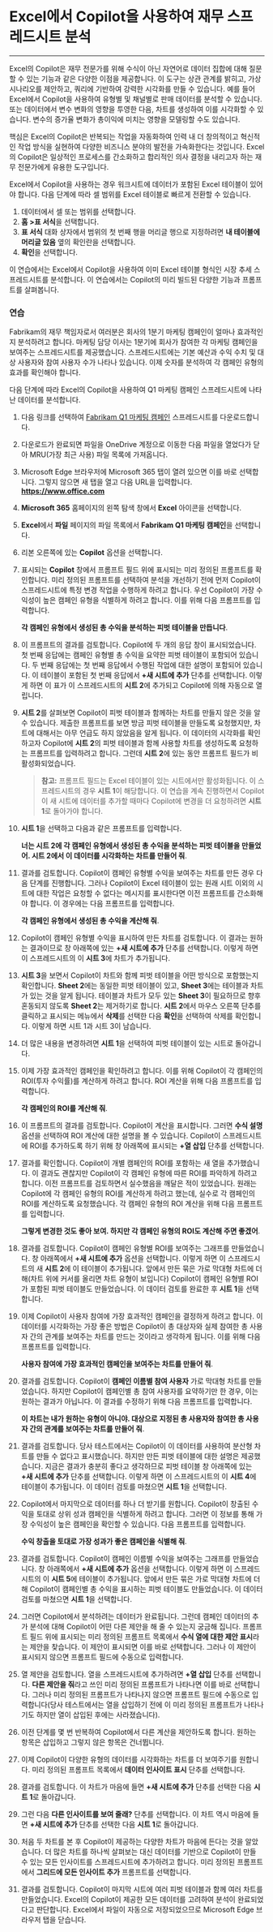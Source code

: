 #  Excel에서 Copilot을 사용하여 재무 스프레드시트 분석
---
Excel의 Copilot은 재무 전문가를 위해 수식이 아닌 자연어로 데이터 집합에 대해 질문할 수 있는 기능과 같은 다양한 이점을 제공합니다. 이 도구는 상관 관계를 밝히고, 가상 시나리오를 제안하고, 쿼리에 기반하여 강력한 시각화를 만들 수 있습니다. 예를 들어 Excel에서 Copilot을 사용하여 유형별 및 채널별로 판매 데이터를 분석할 수 있습니다. 또는 데이터에서 변수 변화의 영향을 투영한 다음, 차트를 생성하여 이를 시각화할 수 있습니다. 변수의 증가율 변화가 총이익에 미치는 영향을 모델링할 수도 있습니다.

핵심은 Excel의 Copilot은 반복되는 작업을 자동화하여 인력 내 더 창의적이고 혁신적인 작업 방식을 실현하여 다양한 비즈니스 분야의 발전을 가속화한다는 것입니다. Excel의 Copilot은 일상적인 프로세스를 간소화하고 합리적인 의사 결정을 내리고자 하는 재무 전문가에게 유용한 도구입니다.

Excel에서 Copilot을 사용하는 경우 워크시트에 데이터가 포함된 Excel 테이블이 있어야 합니다. 다음 단계에 따라 셀 범위를 Excel 테이블로 빠르게 전환할 수 있습니다.

1.  데이터에서 셀 또는 범위를 선택합니다.
2.  **홈 &gt;표 서식**을 선택합니다.
3.  **표 서식** 대화 상자에서 범위의 첫 번째 행을 머리글 행으로 지정하려면 **내 테이블에 머리글 있음** 옆의 확인란을 선택합니다.
4.  **확인**을 선택합니다.

이 연습에서는 Excel에서 Copilot을 사용하여 이미 Excel 테이블 형식인 시장 추세 스프레드시트를 분석합니다. 이 연습에서는 Copilot의 미리 빌드된 다양한 기능과 프롬프트를 살펴봅니다.

### 연습

Fabrikam의 재무 책임자로서 여러분은 회사의 1분기 마케팅 캠페인이 얼마나 효과적인지 분석하려고 합니다. 마케팅 담당 이사는 1분기에 회사가 참여한 각 마케팅 캠페인을 보여주는 스프레드시트를 제공했습니다. 스프레드시트에는 기본 예산과 수익 수치 및 대상 사용자와 참여 사용자 수가 나타나 있습니다. 이제 숫자를 분석하여 각 캠페인 유형의 효과를 확인해야 합니다.

다음 단계에 따라 Excel의 Copilot을 사용하여 Q1 마케팅 캠페인 스프레드시트에 나타난 데이터를 분석합니다.

1.  다음 링크를 선택하여 [Fabrikam Q1 마케팅 캠페인](https://go.microsoft.com/fwlink/?linkid=2269124) 스프레드시트를 다운로드합니다.
2.  다운로드가 완료되면 파일을 OneDrive 계정으로 이동한 다음 파일을 열었다가 닫아 MRU(가장 최근 사용) 파일 목록에 가져옵니다.
3.  Microsoft Edge 브라우저에 Microsoft 365 탭이 열려 있으면 이를 바로 선택합니다. 그렇지 않으면 새 탭을 열고 다음 URL을 입력합니다. **https://www.office.com** 
4.  **Microsoft 365** 홈페이지의 왼쪽 탐색 창에서 **Excel** 아이콘을 선택합니다.
5.  **Excel**에서 **파일** 페이지의 파일 목록에서 **Fabrikam Q1 마케팅 캠페인**을 선택합니다.
6.  리본 오른쪽에 있는 **Copilot** 옵션을 선택합니다.
7.  표시되는 **Copilot** 창에서 프롬프트 필드 위에 표시되는 미리 정의된 프롬프트를 확인합니다. 미리 정의된 프롬프트를 선택하여 분석을 개선하기 전에 먼저 Copilot이 스프레드시트에 특정 변경 작업을 수행하게 하려고 합니다. 우선 Copilot이 가장 수익성이 높은 캠페인 유형을 식별하게 하려고 합니다. 이를 위해 다음 프롬프트를 입력합니다.
    
    **각 캠페인 유형에서 생성된 총 수익을 분석하는 피벗 테이블을 만듭니다**.
8.  이 프롬프트의 결과를 검토합니다. Copilot에 두 개의 응답 창이 표시되었습니다. 첫 번째 응답에는 캠페인 유형별 총 수익을 요약한 피벗 테이블이 포함되어 있습니다. 두 번째 응답에는 첫 번째 응답에서 수행된 작업에 대한 설명이 포함되어 있습니다. 이 테이블이 포함된 첫 번째 응답에서 **+새 시트에 추가** 단추를 선택합니다. 이렇게 하면 이 표가 이 스프레드시트의 **시트 2**에 추가되고 Copilot에 의해 자동으로 열립니다.
9.  **시트 2**를 살펴보면 Copilot이 피벗 테이블과 함께하는 차트를 만들지 않은 것을 알 수 있습니다. 제출한 프롬프트를 보면 방금 피벗 테이블을 만들도록 요청했지만, 차트에 대해서는 아무 언급도 하지 않았음을 알게 됩니다. 이 데이터의 시각화를 확인하고자 Copilot에 **시트 2**의 피벗 테이블과 함께 사용할 차트를 생성하도록 요청하는 프롬프트를 입력하려고 합니다. 그런데 **시트 2**에 있는 동안 프롬프트 필드가 비활성화되었습니다.
    
    > **참고:** 프롬프트 필드는 Excel 테이블이 있는 시트에서만 활성화됩니다. 이 스프레드시트의 경우 **시트 1**이 해당합니다. 이 연습을 계속 진행하면서 Copilot이 새 시트에 데이터를 추가할 때마다 Copilot에 변경을 더 요청하려면 **시트 1**로 돌아가야 합니다.
10. **시트 1**을 선택하고 다음과 같은 프롬프트를 입력합니다.
    
    **너는 시트 2에 각 캠페인 유형에서 생성된 총 수익을 분석하는 피벗 테이블을 만들었어. 시트 2에서 이 데이터를 시각화하는 차트를 만들어 줘**.
11. 결과를 검토합니다. Copilot이 캠페인 유형별 수익을 보여주는 차트를 만든 경우 다음 단계를 진행합니다. 그러나 Copilot이 Excel 테이블이 있는 원래 시트 이외의 시트에 대한 작업은 요청할 수 없다는 메시지를 표시한다면 이전 프롬프트를 간소화해야 합니다. 이 경우에는 다음 프롬프트를 입력합니다.
    
    **각 캠페인 유형에서 생성된 총 수익을 계산해 줘**.
12. Copilot이 캠페인 유형별 수익을 표시하여 만든 차트를 검토합니다. 이 결과는 원하는 결과이므로 창 아래쪽에 있는 **+새 시트에 추가** 단추를 선택합니다. 이렇게 하면 이 스프레드시트의 이 **시트 3**에 차트가 추가됩니다.
13. **시트 3**을 보면서 Copilot이 차트와 함께 피벗 테이블을 어떤 방식으로 포함했는지 확인합니다. **Sheet 2**에는 동일한 피벗 테이블이 있고, **Sheet 3**에는 테이블과 차트가 있는 것을 알게 됩니다. 테이블과 차트가 모두 있는 **Sheet 3**이 필요하므로 향후 혼동되지 않도록 **Sheet 2**는 제거하기로 합니다. **시트 2**에서 마우스 오른쪽 단추를 클릭하고 표시되는 메뉴에서 **삭제**를 선택한 다음 **확인**을 선택하여 삭제를 확인합니다. 이렇게 하면 시트 1과 시트 3이 남습니다.
14. 더 많은 내용을 변경하려면 **시트 1**을 선택하여 피벗 테이블이 있는 시트로 돌아갑니다.
15. 이제 가장 효과적인 캠페인을 확인하려고 합니다. 이를 위해 Copilot이 각 캠페인의 ROI(투자 수익률)를 계산하게 하려고 합니다. ROI 계산을 위해 다음 프롬프트를 입력합니다.
    
    **각 캠페인의 ROI를 계산해 줘**.
16. 이 프롬프트의 결과를 검토합니다. Copilot이 계산을 표시합니다. 그러면 **수식 설명** 옵션을 선택하여 ROI 계산에 대한 설명을 볼 수 있습니다. Copilot이 스프레드시트에 ROI를 추가하도록 하기 위해 창 아래쪽에 표시되는 **+열 삽입** 단추를 선택합니다.
17. 결과를 확인합니다. Copilot이 개별 캠페인의 ROI를 포함하는 새 열을 추가했습니다. 이 결과도 괜찮지만 Copilot이 각 캠페인 유형에 따른 ROI를 파악하게 하려고 합니다. 이전 프롬프트를 검토하면서 실수했음을 깨달은 적이 있었습니다. 원래는 Copilot에 각 캠페인 유형의 ROI를 계산하게 하려고 했는데, 실수로 각 캠페인의 ROI를 계산하도록 요청했습니다. 각 캠페인 유형의 ROI 계산을 위해 다음 프롬프트를 입력합니다.
    
    **그렇게 변경한 것도 좋아 보여. 하지만 각 캠페인 유형의 ROI도 계산해 주면 좋겠어**.
18. 결과를 검토합니다. Copilot이 캠페인 유형별 ROI를 보여주는 그래프를 만들었습니다. 창 아래쪽에서 **+새 시트에 추가** 옵션을 선택합니다. 이렇게 하면 이 스프레드시트의 새 **시트 2**에 이 테이블이 추가됩니다. 앞에서 만든 묶은 가로 막대형 차트에 더해(차트 위에 커서를 올리면 차트 유형이 보입니다) Copilot이 캠페인 유형별 ROI가 포함된 피벗 테이블도 만들었습니다. 이 데이터 검토를 완료한 후 **시트 1**을 선택합니다.
19. 이제 Copilot이 사용자 참여에 가장 효과적인 캠페인을 결정하게 하려고 합니다. 이 데이터를 시각화하는 가장 좋은 방법은 Copilot이 총 대상자와 실제 참여한 총 사용자 간의 관계를 보여주는 차트를 만드는 것이라고 생각하게 됩니다. 이를 위해 다음 프롬프트를 입력합니다.
    
    **사용자 참여에 가장 효과적인 캠페인을 보여주는 차트를 만들어 줘**.
20. 결과를 검토합니다. Copilot이 **캠페인 이름별 참여 사용자** 가로 막대형 차트를 만들었습니다. 하지만 Copilot이 캠페인별 총 참여 사용자를 요약하기만 한 경우, 이는 원하는 결과가 아닙니다. 이 결과를 수정하기 위해 다음 프롬프트를 입력합니다.
    
    **이 차트는 내가 원하는 유형이 아니야. 대상으로 지정된 총 사용자와 참여한 총 사용자 간의 관계를 보여주는 차트를 만들어 줘**.
21. 결과를 검토합니다. 당사 테스트에서는 Copilot이 이 데이터를 사용하여 분산형 차트를 만들 수 없다고 표시했습니다. 하지만 만든 피벗 테이블에 대한 설명은 제공했습니다. 지금은 결과가 충분히 좋다고 생각하므로 피벗 테이블 창 아래쪽에 있는 **+새 시트에 추가** 단추를 선택합니다. 이렇게 하면 이 스프레드시트의 이 **시트 4**에 테이블이 추가됩니다. 이 데이터 검토를 마쳤으면 **시트 1**을 선택합니다.
22. Copilot에서 마지막으로 데이터를 하나 더 받기를 원합니다. Copilot이 창출된 수익을 토대로 상위 성과 캠페인을 식별하게 하려고 합니다. 그러면 이 정보를 통해 가장 수익성이 높은 캠페인을 확인할 수 있습니다. 다음 프롬프트를 입력합니다.
    
    **수익 창출을 토대로 가장 성과가 좋은 캠페인을 식별해 줘**.
23. 결과를 검토합니다. Copilot이 캠페인 이름별 수익을 보여주는 그래프를 만들었습니다. 창 아래쪽에서 **+새 시트에 추가** 옵션을 선택합니다. 이렇게 하면 이 스프레드시트의 이 **시트 5**에 테이블이 추가됩니다. 앞에서 만든 묶은 가로 막대형 차트에 더해 Copilot이 캠페인별 총 수익을 표시하는 피벗 테이블도 만들었습니다. 이 데이터 검토를 마쳤으면 **시트 1**을 선택합니다.
24. 그러면 Copilot에서 분석하려는 데이터가 완료됩니다. 그런데 캠페인 데이터의 추가 분석에 대해 Copilot이 어떤 다른 제안을 해 줄 수 있는지 궁금해 집니다. 프롬프트 필드 위에 표시되는 미리 정의된 프롬프트 목록에서 **수식 열에 대한 제안 표시**라는 제안을 찾습니다. 이 제안이 표시되면 이를 바로 선택합니다. 그러나 이 제안이 표시되지 않으면 프롬프트 필드에 수동으로 입력합니다.
25. 열 제안을 검토합니다. 열을 스프레드시트에 추가하려면 **+열 삽입** 단추를 선택합니다. **다른 제안을 줘**라고 쓰인 미리 정의된 프롬프트가 나타나면 이를 바로 선택합니다. 그러나 미리 정의된 프롬프트가 나타나지 않으면 프롬프트 필드에 수동으로 입력합니다(당사 테스트에서는 열을 삽입하기 전에 이 미리 정의된 프롬프트가 나타나기도 하지만 열이 삽입된 후에는 사라졌습니다).
26. 이전 단계를 몇 번 반복하여 Copilot에서 다른 계산을 제안하도록 합니다. 원하는 항목은 삽입하고 그렇지 않은 항목은 건너뜁니다.
27. 이제 Copilot이 다양한 유형의 데이터를 시각화하는 차트를 더 보여주기를 원합니다. 미리 정의된 프롬프트 목록에서 **데이터 인사이트 표시** 단추를 선택합니다.
28. 결과를 검토합니다. 이 차트가 마음에 들면 **+새 시트에 추가** 단추를 선택한 다음 **시트 1**로 돌아갑니다.
29. 그런 다음 **다른 인사이트를 보여 줄래?** 단추를 선택합니다. 이 차트 역시 마음에 들면 **+새 시트에 추가** 단추를 선택한 다음 **시트 1**로 돌아갑니다.
30. 처음 두 차트를 본 후 Copilot이 제공하는 다양한 차트가 마음에 든다는 것을 알았습니다. 더 많은 차트를 하나씩 살펴보는 대신 데이터를 기반으로 Copilot이 만들 수 있는 모든 인사이트를 스프레드시트에 추가하려고 합니다. 미리 정의된 프롬프트에서 **그리드에 모든 인사이트 추가** 프롬프트를 선택합니다.
31. 결과를 검토합니다. Copilot이 마지막 시트에 여러 피벗 테이블과 함께 여러 차트를 만들었습니다. Excel의 Copilot이 제공한 모든 데이터를 고려하여 분석이 완료되었다고 판단합니다. Excel에서 파일이 자동으로 저장되었으므로 Microsoft Edge 브라우저 탭을 닫습니다.
